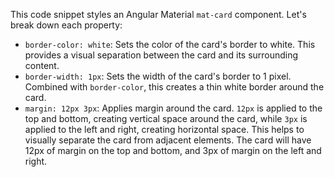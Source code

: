 This code snippet styles an Angular Material `mat-card` component.  Let's break down each property:

*   `border-color: white`:  Sets the color of the card's border to white. This provides a visual separation between the card and its surrounding content.
*   `border-width: 1px`:  Sets the width of the card's border to 1 pixel. Combined with `border-color`, this creates a thin white border around the card.
*   `margin: 12px 3px`:  Applies margin around the card. `12px` is applied to the top and bottom, creating vertical space around the card, while `3px` is applied to the left and right, creating horizontal space. This helps to visually separate the card from adjacent elements. The card will have 12px of margin on the top and bottom, and 3px of margin on the left and right.